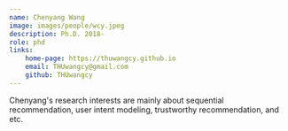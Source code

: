 ```yaml
---
name: Chenyang Wang 
image: images/people/wcy.jpeg  
description: Ph.D. 2018-  
role: phd  
links:
    home-page: https://thuwangcy.github.io  
    email: THUwangcy@gmail.com  
    github: THUwangcy  
--- 
```


Chenyang's research interests are mainly about sequential recommendation, user intent modeling, trustworthy recommendation, and etc.